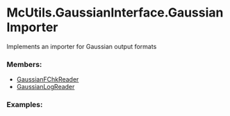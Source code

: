 # <a id="McUtils.GaussianInterface.GaussianImporter">McUtils.GaussianInterface.GaussianImporter</a>
    
Implements an importer for Gaussian output formats

### Members:

  - [GaussianFChkReader](GaussianImporter/GaussianFChkReader.md)
  - [GaussianLogReader](GaussianImporter/GaussianLogReader.md)

### Examples:

